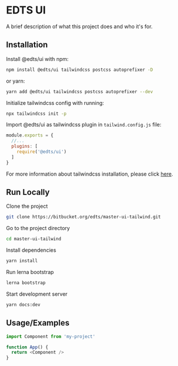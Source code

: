 # EDTS UI

A brief description of what this project does and who it's for.



## Installation

Install @edts/ui with npm:

```bash
npm install @edts/ui tailwindcss postcss autoprefixer -D
```
or yarn:

```bash
yarn add @edts/ui tailwindcss postcss autoprefixer --dev
```

Initialize tailwindcss config with running:

```bash
npx tailwindcss init -p
```

Import @edts/ui as tailwindcss plugin in `tailwind.config.js` file:
```javascript
module.exports = {
  //...
  plugins: [
    require('@edts/ui')
  ]
}
```

For more information about tailwindcss installation, please click [here](https://tailwindcss.com/docs/installation).
## Run Locally

Clone the project

```bash
git clone https://bitbucket.org/edts/master-ui-tailwind.git
```

Go to the project directory

```bash
cd master-ui-tailwind
```

Install dependencies

```bash
yarn install
```

Run lerna bootstrap

```bash
lerna bootstrap
```

Start development server

```bash
yarn docs:dev
```
## Usage/Examples

```javascript
import Component from 'my-project'

function App() {
  return <Component />
}
```

